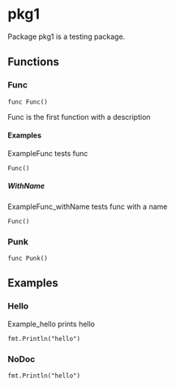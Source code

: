 # pkg1


Package pkg1 is a testing package.

## Functions

### Func

`func Func()`

Func is the first function with a description

#### Examples

ExampleFunc tests func

```golang
Func()
```

##### WithName

ExampleFunc_withName tests func with a name

```golang
Func()
```

### Punk

`func Punk()`


## Examples

### Hello

Example_hello prints hello

```golang
fmt.Println("hello")
```

### NoDoc

```golang
fmt.Println("hello")
```

